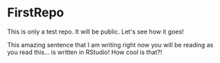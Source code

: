 # FirstRepo
This is only a test repo. It will be public. Let's see how it goes!

This amazing sentence that I am writing right now you will be reading as you read this... is written in RStudio! How cool is that?!